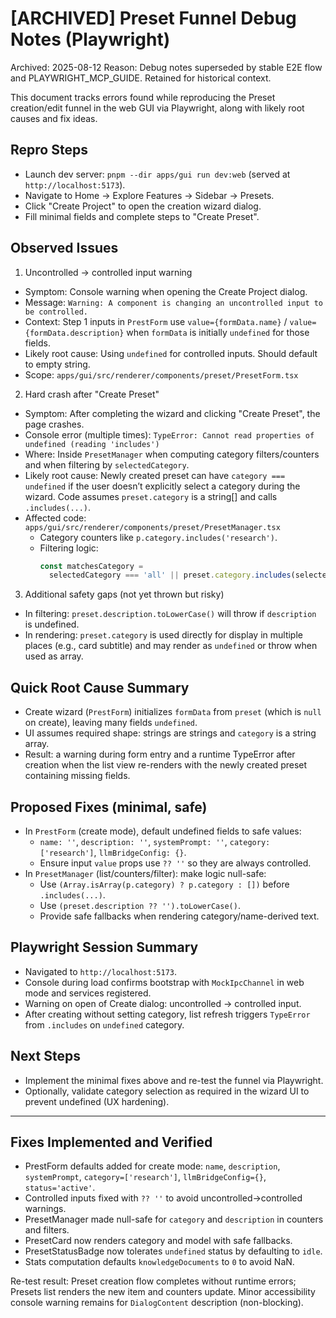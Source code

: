 # [ARCHIVED] Preset Funnel Debug Notes (Playwright)

Archived: 2025-08-12
Reason: Debug notes superseded by stable E2E flow and PLAYWRIGHT_MCP_GUIDE. Retained for historical context.

This document tracks errors found while reproducing the Preset creation/edit funnel in the web GUI via Playwright, along with likely root causes and fix ideas.

## Repro Steps

- Launch dev server: `pnpm --dir apps/gui run dev:web` (served at `http://localhost:5173`).
- Navigate to Home → Explore Features → Sidebar → Presets.
- Click "Create Project" to open the creation wizard dialog.
- Fill minimal fields and complete steps to "Create Preset".

## Observed Issues

1. Uncontrolled → controlled input warning

- Symptom: Console warning when opening the Create Project dialog.
- Message: `Warning: A component is changing an uncontrolled input to be controlled.`
- Context: Step 1 inputs in `PrestForm` use `value={formData.name}` / `value={formData.description}` when `formData` is initially `undefined` for those fields.
- Likely root cause: Using `undefined` for controlled inputs. Should default to empty string.
- Scope: `apps/gui/src/renderer/components/preset/PresetForm.tsx`

2. Hard crash after "Create Preset"

- Symptom: After completing the wizard and clicking "Create Preset", the page crashes.
- Console error (multiple times): `TypeError: Cannot read properties of undefined (reading 'includes')`
- Where: Inside `PresetManager` when computing category filters/counters and when filtering by `selectedCategory`.
- Likely root cause: Newly created preset can have `category === undefined` if the user doesn’t explicitly select a category during the wizard. Code assumes `preset.category` is a string[] and calls `.includes(...)`.
- Affected code: `apps/gui/src/renderer/components/preset/PresetManager.tsx`
  - Category counters like `p.category.includes('research')`.
  - Filtering logic:
    ```ts
    const matchesCategory =
      selectedCategory === 'all' || preset.category.includes(selectedCategory);
    ```

3. Additional safety gaps (not yet thrown but risky)

- In filtering: `preset.description.toLowerCase()` will throw if `description` is undefined.
- In rendering: `preset.category` is used directly for display in multiple places (e.g., card subtitle) and may render as `undefined` or throw when used as array.

## Quick Root Cause Summary

- Create wizard (`PrestForm`) initializes `formData` from `preset` (which is `null` on create), leaving many fields `undefined`.
- UI assumes required shape: strings are strings and `category` is a string array.
- Result: a warning during form entry and a runtime TypeError after creation when the list view re-renders with the newly created preset containing missing fields.

## Proposed Fixes (minimal, safe)

- In `PrestForm` (create mode), default undefined fields to safe values:
  - `name: ''`, `description: ''`, `systemPrompt: ''`, `category: ['research']`, `llmBridgeConfig: {}`.
  - Ensure input `value` props use `?? ''` so they are always controlled.
- In `PresetManager` (list/counters/filter): make logic null-safe:
  - Use `(Array.isArray(p.category) ? p.category : [])` before `.includes(...)`.
  - Use `(preset.description ?? '').toLowerCase()`.
  - Provide safe fallbacks when rendering category/name-derived text.

## Playwright Session Summary

- Navigated to `http://localhost:5173`.
- Console during load confirms bootstrap with `MockIpcChannel` in web mode and services registered.
- Warning on open of Create dialog: uncontrolled → controlled input.
- After creating without setting category, list refresh triggers `TypeError` from `.includes` on `undefined` category.

## Next Steps

- Implement the minimal fixes above and re-test the funnel via Playwright.
- Optionally, validate category selection as required in the wizard UI to prevent undefined (UX hardening).

---

## Fixes Implemented and Verified

- PrestForm defaults added for create mode: `name`, `description`, `systemPrompt`, `category=['research']`, `llmBridgeConfig={}`, `status='active'`.
- Controlled inputs fixed with `?? ''` to avoid uncontrolled→controlled warnings.
- PresetManager made null-safe for `category` and `description` in counters and filters.
- PresetCard now renders category and model with safe fallbacks.
- PresetStatusBadge now tolerates `undefined` status by defaulting to `idle`.
- Stats computation defaults `knowledgeDocuments` to `0` to avoid NaN.

Re-test result: Preset creation flow completes without runtime errors; Presets list renders the new item and counters update. Minor accessibility console warning remains for `DialogContent` description (non-blocking).
